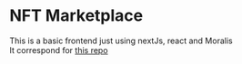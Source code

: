 # NFT Marketplace

This is a basic frontend just using nextJs, react and Moralis <br/>
It correspond for [this repo](https://github.com/maikelordaz/Marketplace) <br/>
